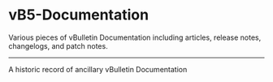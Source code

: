 # vB5-Documentation

Various pieces of vBulletin Documentation including articles, release notes, changelogs, and patch notes.

---

A historic record of ancillary vBulletin Documentation
